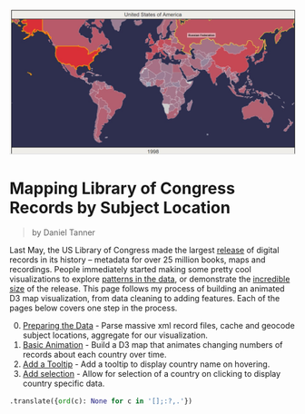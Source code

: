 
![cover photo](https://github.com/clarkdatalabs/LoC/blob/master/Visualization/images/LoC.jpg?raw=true)

# Mapping Library of Congress Records by Subject Location

> by Daniel Tanner

Last May, the US Library of Congress made the largest [release](https://www.si.umich.edu/news/library-congress-opened-its-catalogs-why-it-matters#gsc.tab=0) of digital records in its history – metadata for over 25 million books, maps and recordings. People immediately started making some pretty cool visualizations to explore [patterns in the data](http://sappingattention.blogspot.com/2017/05/a-brief-visual-history-of-marc.html), or demonstrate the [incredible size](https://medium.com/@thisismattmiller/library-of-congress-lists-57ddd177f1e2?loclr=blogsig) of the release. This page follows my process of building an animated D3 map visualization, from data cleaning to adding features. Each of the pages below covers one step in the process.

0. [Preparing the Data](https://clarkdatalabs.github.io/LoC/Visualization/0_PreparingData.html) - Parse massive xml record files, cache and geocode subject locations, aggregate for our visualization.
1. [Basic Animation](https://clarkdatalabs.github.io/LoC/Visualization/1_BasicAnimation.html) - Build a D3 map that animates changing numbers of records about each country over time.
2. [Add a Tooltip](https://clarkdatalabs.github.io/LoC/Visualization/2_Tooltip.html) - Add a tooltip to display country name on hovering.
3. [Add selection](https://clarkdatalabs.github.io/LoC/Visualization/3_Selection.html) - Allow for selection of a country on clicking to display country specific data.


```python
.translate({ord(c): None for c in '[];:?,.'})
```
